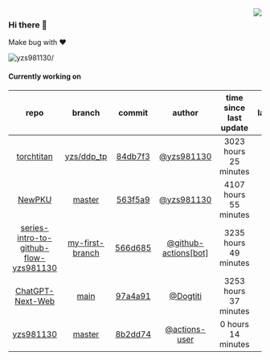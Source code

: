 <img align="right" src="https://github-readme-stats.vercel.app/api?username=yzs981130&show_icons=true&hide_title=true" />

### Hi there 👋


Make bug with ❤️

<p align="left"> <img src=https://komarev.com/ghpvc/?username=yzs981130 alt=yzs981130/> </p>


<!--
**yzs981130/yzs981130** is a ✨ _special_ ✨ repository because its `README.md` (this file) appears on your GitHub profile.

Here are some ideas to get you started:

- 🔭 I’m currently working on ...
- 🌱 I’m currently learning ...
- 👯 I’m looking to collaborate on ...
- 🤔 I’m looking for help with ...
- 💬 Ask me about ...
- 📫 How to reach me: ...
- 😄 Pronouns: ...
- ⚡ Fun fact: ...
-->

#### Currently working on


| repo | branch | commit | author | time since last update | language |
|:---:|:---:|:---:|:---:|:---:|:---:|
| [torchtitan](https://github.com/yzs981130/torchtitan) | [yzs/ddp_tp](https://github.com/yzs981130/torchtitan/tree/yzs/ddp_tp) |[84db7f3](https://github.com/yzs981130/torchtitan/commit/84db7f363184f3105dd5d27ac5f93e961b423d76) | [@yzs981130](https://github.com/yzs981130) |3023 hours 25 minutes | ![](https://img.shields.io/github/languages/top/yzs981130/torchtitan)|
| [NewPKU](https://github.com/yzs981130/NewPKU) | [master](https://github.com/yzs981130/NewPKU/tree/master) |[563f5a9](https://github.com/yzs981130/NewPKU/commit/563f5a9d2f9787e10caeeb56dc4f126ab8eeb6cf) | [@yzs981130](https://github.com/yzs981130) |4107 hours 55 minutes | ![](https://img.shields.io/github/languages/top/yzs981130/NewPKU)|
| [series-intro-to-github-flow-yzs981130](https://github.com/Exp-Intro-to-GitHub-Flow-Cohort-2/series-intro-to-github-flow-yzs981130) | [my-first-branch](https://github.com/Exp-Intro-to-GitHub-Flow-Cohort-2/series-intro-to-github-flow-yzs981130/tree/my-first-branch) |[566d685](https://github.com/Exp-Intro-to-GitHub-Flow-Cohort-2/series-intro-to-github-flow-yzs981130/commit/566d685f3f555420e4450abd94023a47aed0be8c) | [@github-actions[bot]](https://github.com/github-actions%5Bbot%5D) |3235 hours 49 minutes | ![](https://img.shields.io/github/languages/top/Exp-Intro-to-GitHub-Flow-Cohort-2/series-intro-to-github-flow-yzs981130)|
| [ChatGPT-Next-Web](https://github.com/yzs981130/ChatGPT-Next-Web) | [main](https://github.com/yzs981130/ChatGPT-Next-Web/tree/main) |[97a4a91](https://github.com/yzs981130/ChatGPT-Next-Web/commit/97a4a910e0443a2532b454bcf2551b39fdaddd74) | [@Dogtiti](https://github.com/Dogtiti) |3253 hours 37 minutes | ![](https://img.shields.io/github/languages/top/yzs981130/ChatGPT-Next-Web)|
| [yzs981130](https://github.com/yzs981130/yzs981130) | [master](https://github.com/yzs981130/yzs981130/tree/master) |[8b2dd74](https://github.com/yzs981130/yzs981130/commit/8b2dd743edea718033479834732f25d6dc4ef122) | [@actions-user](https://github.com/actions-user) |0 hours 14 minutes | ![](https://img.shields.io/github/languages/top/yzs981130/yzs981130)|
